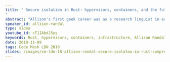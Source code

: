 ```yaml
---
title: " Secure isolation in Rust: hypervisors, containers, and the future of composable infrastructure
"
abstract: "Allison's first geek career was as a research linguist in eastern Africa, but her love of coding led her away from natural languages to artificial ones. In over 30 years as a developer, she has worked on everything from games, linguistic analysis tools, websites, and shipping fulfillment, to compilers, hypervisors, database replication systems, deployment automation, mobile apps, and talking smart-home appliances."
speaker_id: allison-randal
type: video
youtube_id: cT1IAbdJ5ys
keywords: Rust, hypervisors, containers, infrastructure, Allison Randal
date: 2018-11-09
tags: Code Mesh LDN 2018
slides: /images/cm-ldn-18-allison-randal-secure-isolatoo-io-rust-compressed.pdf
---
```


